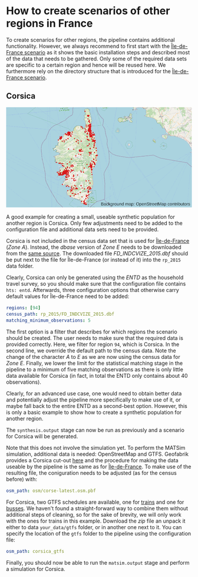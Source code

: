# How to create scenarios of other regions in France

To create scenarios for other regions, the pipeline contains additional
functionality. However, we always recommend to first start with the
[Île-de-France scenario](howto.md) as it shows the basic installation
steps and described most of the data that needs to be gathered. Only some
of the required data sets are specific to a certain region and hence will
be reused here. We furthermore rely on the directory structure that is
introduced for the [Île-de-France scenario](howto.md).

## Corsica

![Corsica](corsica.png "Corsica")

A good example for creating a small, useable synthetic population for another
region is Corsica. Only few adjustments need to be added to the configuration
file and additional data sets need to be provided.

Corsica is not included in the census data set that is used for
[Île-de-France](howto.md) (*Zone A*). Instead, the *dbase* version of
*Zone E* needs to be downloaded from the [same source](https://www.insee.fr/fr/statistiques/3625223).
The downloaded file *FD_INDCVIZE_2015.dbf* should be put next to the file
for Île-de-France (or instead of it) into the `rp_2015` data folder.

Clearly, Corsica can only be generated using the *ENTD* as the household travel
survey, so you should make sure that the configuration file contains `hts: entd`.
Afterwards, three configuration options that otherwise carry default values for
Île-de-France need to be added:

```yaml
regions: [94]
census_path: rp_2015/FD_INDCVIZE_2015.dbf
matching_minimum_observations: 5
```

The first option is a filter that describes for which regions the scenario
should be created. The user needs to make sure that the required data is
provided correctly. Here, we filter for region `94`, which is Corsica. In the
second line, we override the default path to the census data. Note the change
of the character *A* to *E* as we are now using the census data for *Zone E*.
Finally, we lower the limit for the statistical matching stage in the pipeline
to a minimum of five matching observations as there is only little data
available for Corsica (in fact, in total the ENTD only contains about 40
observations).

Clearly, for an advanced use case, one would need to obtain better data and
potentially adjust the pipeline more specifically to make use of it, or maybe
fall back to the entire ENTD as a second-best option. However, this is only a
basic example to show how to create a synthetic population for another region.

The `synthesis.output` stage can now be run as previously and a scenario for Corsica
will be generated.

Note that this does not involve the simulation yet. To perform the MATSim
simulation, additional data is needed: OpenStreetMap and GTFS. Geofabrik
provides a Corsica cut-out [here](http://download.geofabrik.de/europe/france/corse.html)
and the procedure for making the data useable by the pipeline is the same
as for [Île-de-France](howto.md). To make use of the resulting file, the
coniguration needs to be adjusted (as for the census before) with:

```yaml
osm_path: osm/corse-latest.osm.pbf
```

For Corsica, two GTFS schedules are available, one for [trains](https://www.data.gouv.fr/fr/datasets/donnees-gtfs-transport-trains-des-chemins-de-fer-corse-horaires/) and one for
[busses](https://www.data.gouv.fr/fr/datasets/donnees-gtfs-transport-cars-de-haute-corse/). We haven't found a straight-forward way to combine them without additional
steps of cleaning, so for the sake of brevity, we will only work with the
ones for trains in this example. Download the *zip* file an unpack it either
to data `your_data/gtfs` folder, or in another one next to it. You can specify
the location of the `gtfs` folder to the pipeline using the configuration
file:

```yaml
osm_path: corsica_gtfs
```

Finally, you should now be able to run the `matsim.output` stage and perform
a simulation for Corsica.
